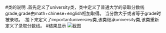 #类的说明
.首先定义了university类，类中定义了普通大学的录取分数线grade,grade由math+chinese+english相加取得。
当分数大于或者等于grade时被录取。
.接下来定义了importantuniversiey类,该类继承university类,该类重新定义了录取分数线。
#结果显示
![截图](15188651310（1）.png)